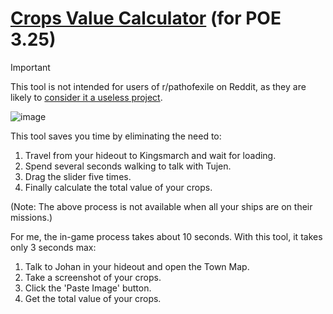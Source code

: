 # [Crops Value Calculator](https://changchiyou.github.io/crops-value-calculator/) (for POE 3.25)

> [!IMPORTANT]
> This tool is not intended for users of r/pathofexile on Reddit, as they are likely to [consider it a useless project](/images/Screenshot_2024-09-11-09-15-16-547_com.reddit.frontpage.png).

![image](https://github.com/user-attachments/assets/8dfb00c2-7cee-4bd3-a387-5a6c4727f396)

This tool saves you time by eliminating the need to:

1. Travel from your hideout to Kingsmarch and wait for loading.
2. Spend several seconds walking to talk with Tujen.
3. Drag the slider five times.
4. Finally calculate the total value of your crops.

(Note: The above process is not available when all your ships are on their missions.)

For me, the in-game process takes about 10 seconds. With this tool, it takes only 3 seconds max:

1. Talk to Johan in your hideout and open the Town Map.
2. Take a screenshot of your crops.
3. Click the 'Paste Image' button.
4. Get the total value of your crops.
